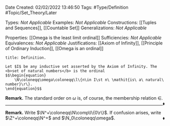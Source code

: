 <div class="topSpace"></div>

Date Created: 02/02/2022 13:46:50
Tags: #Type/Definition #Topic/Set_Theory/Later

Types: <i>Not Applicable</i>
Examples: <i>Not Applicable</i>
Constructions: [[Tuples and Sequences]], [[Countable Set]]
Generalizations: <i>Not Applicable</i>

Properties: [[Omega is the least limit ordinal]]
Sufficiencies: <i>Not Applicable</i>
Equivalences: <i>Not Applicable</i>
Justifications: [[Axiom of Infinity]], [[Principle of Ordinary Induction]], [[Omega is an ordinal]]

``` ad-Definition
title: Definition.

Let $I$ be any inductive set asserted by the Axiom of Infinity. The <b>set of natural numbers</b> is the ordinal
$$\begin{equation}
    \N\coloneqq\omega\coloneqq\l\{n\in I\st n\ \mathit{is\ a\ natural\ number}\r\}.
\end{equation}$$

```

<b>Remark.</b> The standard order on $\omega$ is, of course, the membership relation $\in$.<span style="float:right;">$\blacklozenge$</span>

---

<b>Remark.</b> Write $\N^+\coloneqq\N\comp\l\{0\r\}$. If confusion arises, write $\Z^+\coloneqq\N^+$ and $\N_0\coloneqq\omega$.<span style="float:right;">$\blacklozenge$</span>
